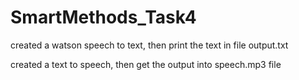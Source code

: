 # SmartMethods_Task4

created a watson speech to text, then print the text in file output.txt

created a text to speech, then get the output into speech.mp3 file
